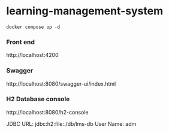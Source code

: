 # learning-management-system

```
docker compose up -d
```

### Front end
http://localhost:4200

### Swagger
http://localhost:8080/swagger-ui/index.html

### H2 Database console
http://localhost:8080/h2-console

JDBC URL: jdbc:h2:file:./db/lms-db
User Name: adm
